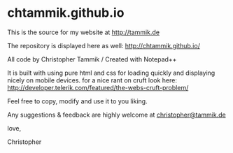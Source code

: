 # chtammik.github.io
This is the source for my website at http://tammik.de

The repository is displayed here as well: http://chtammik.github.io/

All code by Christopher Tammik / Created with Notepad++

It is built with using pure html and css for loading quickly and displaying nicely on mobile devices.
for a nice rant on cruft look here: http://developer.telerik.com/featured/the-webs-cruft-problem/

Feel free to copy, modify and use it to you liking.

Any suggestions & feedback are highly welcome at christopher@tammik.de

love,

Christopher
